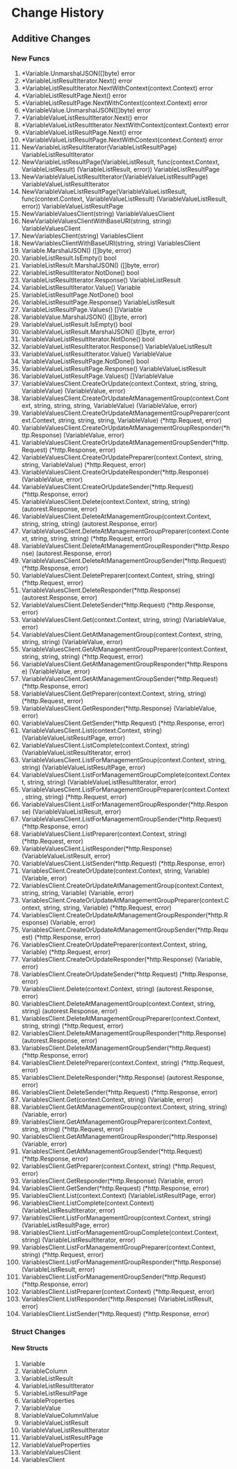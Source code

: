 # Change History

## Additive Changes

### New Funcs

1. *Variable.UnmarshalJSON([]byte) error
1. *VariableListResultIterator.Next() error
1. *VariableListResultIterator.NextWithContext(context.Context) error
1. *VariableListResultPage.Next() error
1. *VariableListResultPage.NextWithContext(context.Context) error
1. *VariableValue.UnmarshalJSON([]byte) error
1. *VariableValueListResultIterator.Next() error
1. *VariableValueListResultIterator.NextWithContext(context.Context) error
1. *VariableValueListResultPage.Next() error
1. *VariableValueListResultPage.NextWithContext(context.Context) error
1. NewVariableListResultIterator(VariableListResultPage) VariableListResultIterator
1. NewVariableListResultPage(VariableListResult, func(context.Context, VariableListResult) (VariableListResult, error)) VariableListResultPage
1. NewVariableValueListResultIterator(VariableValueListResultPage) VariableValueListResultIterator
1. NewVariableValueListResultPage(VariableValueListResult, func(context.Context, VariableValueListResult) (VariableValueListResult, error)) VariableValueListResultPage
1. NewVariableValuesClient(string) VariableValuesClient
1. NewVariableValuesClientWithBaseURI(string, string) VariableValuesClient
1. NewVariablesClient(string) VariablesClient
1. NewVariablesClientWithBaseURI(string, string) VariablesClient
1. Variable.MarshalJSON() ([]byte, error)
1. VariableListResult.IsEmpty() bool
1. VariableListResult.MarshalJSON() ([]byte, error)
1. VariableListResultIterator.NotDone() bool
1. VariableListResultIterator.Response() VariableListResult
1. VariableListResultIterator.Value() Variable
1. VariableListResultPage.NotDone() bool
1. VariableListResultPage.Response() VariableListResult
1. VariableListResultPage.Values() []Variable
1. VariableValue.MarshalJSON() ([]byte, error)
1. VariableValueListResult.IsEmpty() bool
1. VariableValueListResult.MarshalJSON() ([]byte, error)
1. VariableValueListResultIterator.NotDone() bool
1. VariableValueListResultIterator.Response() VariableValueListResult
1. VariableValueListResultIterator.Value() VariableValue
1. VariableValueListResultPage.NotDone() bool
1. VariableValueListResultPage.Response() VariableValueListResult
1. VariableValueListResultPage.Values() []VariableValue
1. VariableValuesClient.CreateOrUpdate(context.Context, string, string, VariableValue) (VariableValue, error)
1. VariableValuesClient.CreateOrUpdateAtManagementGroup(context.Context, string, string, string, VariableValue) (VariableValue, error)
1. VariableValuesClient.CreateOrUpdateAtManagementGroupPreparer(context.Context, string, string, string, VariableValue) (*http.Request, error)
1. VariableValuesClient.CreateOrUpdateAtManagementGroupResponder(*http.Response) (VariableValue, error)
1. VariableValuesClient.CreateOrUpdateAtManagementGroupSender(*http.Request) (*http.Response, error)
1. VariableValuesClient.CreateOrUpdatePreparer(context.Context, string, string, VariableValue) (*http.Request, error)
1. VariableValuesClient.CreateOrUpdateResponder(*http.Response) (VariableValue, error)
1. VariableValuesClient.CreateOrUpdateSender(*http.Request) (*http.Response, error)
1. VariableValuesClient.Delete(context.Context, string, string) (autorest.Response, error)
1. VariableValuesClient.DeleteAtManagementGroup(context.Context, string, string, string) (autorest.Response, error)
1. VariableValuesClient.DeleteAtManagementGroupPreparer(context.Context, string, string, string) (*http.Request, error)
1. VariableValuesClient.DeleteAtManagementGroupResponder(*http.Response) (autorest.Response, error)
1. VariableValuesClient.DeleteAtManagementGroupSender(*http.Request) (*http.Response, error)
1. VariableValuesClient.DeletePreparer(context.Context, string, string) (*http.Request, error)
1. VariableValuesClient.DeleteResponder(*http.Response) (autorest.Response, error)
1. VariableValuesClient.DeleteSender(*http.Request) (*http.Response, error)
1. VariableValuesClient.Get(context.Context, string, string) (VariableValue, error)
1. VariableValuesClient.GetAtManagementGroup(context.Context, string, string, string) (VariableValue, error)
1. VariableValuesClient.GetAtManagementGroupPreparer(context.Context, string, string, string) (*http.Request, error)
1. VariableValuesClient.GetAtManagementGroupResponder(*http.Response) (VariableValue, error)
1. VariableValuesClient.GetAtManagementGroupSender(*http.Request) (*http.Response, error)
1. VariableValuesClient.GetPreparer(context.Context, string, string) (*http.Request, error)
1. VariableValuesClient.GetResponder(*http.Response) (VariableValue, error)
1. VariableValuesClient.GetSender(*http.Request) (*http.Response, error)
1. VariableValuesClient.List(context.Context, string) (VariableValueListResultPage, error)
1. VariableValuesClient.ListComplete(context.Context, string) (VariableValueListResultIterator, error)
1. VariableValuesClient.ListForManagementGroup(context.Context, string, string) (VariableValueListResultPage, error)
1. VariableValuesClient.ListForManagementGroupComplete(context.Context, string, string) (VariableValueListResultIterator, error)
1. VariableValuesClient.ListForManagementGroupPreparer(context.Context, string, string) (*http.Request, error)
1. VariableValuesClient.ListForManagementGroupResponder(*http.Response) (VariableValueListResult, error)
1. VariableValuesClient.ListForManagementGroupSender(*http.Request) (*http.Response, error)
1. VariableValuesClient.ListPreparer(context.Context, string) (*http.Request, error)
1. VariableValuesClient.ListResponder(*http.Response) (VariableValueListResult, error)
1. VariableValuesClient.ListSender(*http.Request) (*http.Response, error)
1. VariablesClient.CreateOrUpdate(context.Context, string, Variable) (Variable, error)
1. VariablesClient.CreateOrUpdateAtManagementGroup(context.Context, string, string, Variable) (Variable, error)
1. VariablesClient.CreateOrUpdateAtManagementGroupPreparer(context.Context, string, string, Variable) (*http.Request, error)
1. VariablesClient.CreateOrUpdateAtManagementGroupResponder(*http.Response) (Variable, error)
1. VariablesClient.CreateOrUpdateAtManagementGroupSender(*http.Request) (*http.Response, error)
1. VariablesClient.CreateOrUpdatePreparer(context.Context, string, Variable) (*http.Request, error)
1. VariablesClient.CreateOrUpdateResponder(*http.Response) (Variable, error)
1. VariablesClient.CreateOrUpdateSender(*http.Request) (*http.Response, error)
1. VariablesClient.Delete(context.Context, string) (autorest.Response, error)
1. VariablesClient.DeleteAtManagementGroup(context.Context, string, string) (autorest.Response, error)
1. VariablesClient.DeleteAtManagementGroupPreparer(context.Context, string, string) (*http.Request, error)
1. VariablesClient.DeleteAtManagementGroupResponder(*http.Response) (autorest.Response, error)
1. VariablesClient.DeleteAtManagementGroupSender(*http.Request) (*http.Response, error)
1. VariablesClient.DeletePreparer(context.Context, string) (*http.Request, error)
1. VariablesClient.DeleteResponder(*http.Response) (autorest.Response, error)
1. VariablesClient.DeleteSender(*http.Request) (*http.Response, error)
1. VariablesClient.Get(context.Context, string) (Variable, error)
1. VariablesClient.GetAtManagementGroup(context.Context, string, string) (Variable, error)
1. VariablesClient.GetAtManagementGroupPreparer(context.Context, string, string) (*http.Request, error)
1. VariablesClient.GetAtManagementGroupResponder(*http.Response) (Variable, error)
1. VariablesClient.GetAtManagementGroupSender(*http.Request) (*http.Response, error)
1. VariablesClient.GetPreparer(context.Context, string) (*http.Request, error)
1. VariablesClient.GetResponder(*http.Response) (Variable, error)
1. VariablesClient.GetSender(*http.Request) (*http.Response, error)
1. VariablesClient.List(context.Context) (VariableListResultPage, error)
1. VariablesClient.ListComplete(context.Context) (VariableListResultIterator, error)
1. VariablesClient.ListForManagementGroup(context.Context, string) (VariableListResultPage, error)
1. VariablesClient.ListForManagementGroupComplete(context.Context, string) (VariableListResultIterator, error)
1. VariablesClient.ListForManagementGroupPreparer(context.Context, string) (*http.Request, error)
1. VariablesClient.ListForManagementGroupResponder(*http.Response) (VariableListResult, error)
1. VariablesClient.ListForManagementGroupSender(*http.Request) (*http.Response, error)
1. VariablesClient.ListPreparer(context.Context) (*http.Request, error)
1. VariablesClient.ListResponder(*http.Response) (VariableListResult, error)
1. VariablesClient.ListSender(*http.Request) (*http.Response, error)

### Struct Changes

#### New Structs

1. Variable
1. VariableColumn
1. VariableListResult
1. VariableListResultIterator
1. VariableListResultPage
1. VariableProperties
1. VariableValue
1. VariableValueColumnValue
1. VariableValueListResult
1. VariableValueListResultIterator
1. VariableValueListResultPage
1. VariableValueProperties
1. VariableValuesClient
1. VariablesClient
